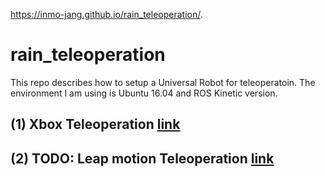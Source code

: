 https://inmo-jang.github.io/rain_teleoperation/.

# rain_teleoperation

This repo describes how to setup a Universal Robot for teleoperatoin. The environment I am using is Ubuntu 16.04 and ROS Kinetic version.  

## (1) Xbox Teleoperation [link](https://github.com/inmo-jang/rain_teleoperation/blob/master/xbox_teleop.md)

## (2) TODO: Leap motion Teleoperation [link](https://github.com/inmo-jang/rain_teleoperation/blob/master/leapmotion_teleop.md)
